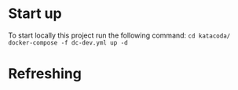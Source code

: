 # Start up

To start locally this project run the following command:
`cd katacoda/`
`docker-compose -f dc-dev.yml up -d`

# Refreshing
